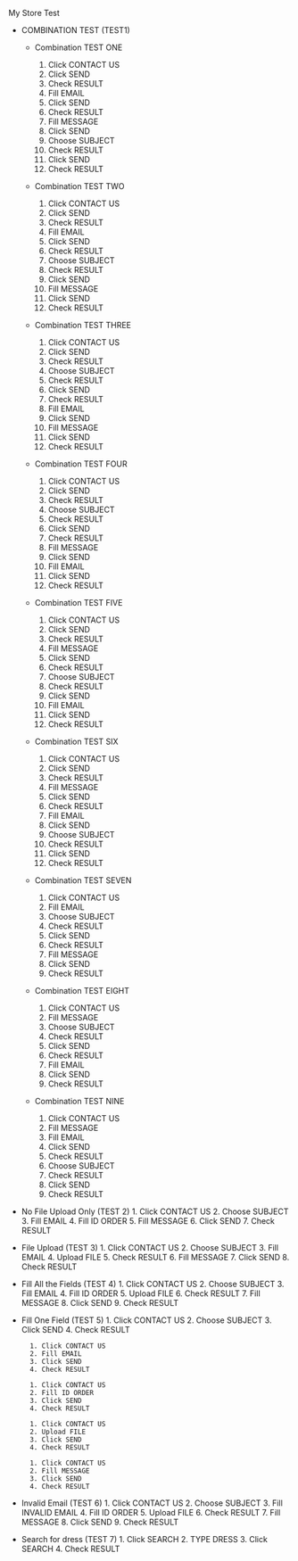 My Store Test

* COMBINATION TEST (TEST1)
    * Combination TEST ONE
        1. Click CONTACT US
        2. Click SEND
        3. Check RESULT
        4. Fill EMAIL
        5. Click SEND
        6. Check RESULT
        7. Fill MESSAGE
        8. Click SEND
        9. Choose SUBJECT
        10. Check RESULT
        11. Click SEND
        12. Check RESULT

    * Combination TEST TWO
        1. Click CONTACT US
        2. Click SEND
        3. Check RESULT
        4. Fill EMAIL
        5. Click SEND
        6. Check RESULT
        7. Choose SUBJECT
        8. Check RESULT
        9. Click SEND
        10. Fill MESSAGE
        11. Click SEND
        12. Check RESULT

    * Combination TEST THREE
        1. Click CONTACT US
        2. Click SEND
        3. Check RESULT
        4. Choose SUBJECT
        5. Check RESULT
        6. Click SEND
        7. Check RESULT
        8. Fill EMAIL
        9. Click SEND
        10. Fill MESSAGE
        11. Click SEND
        12. Check RESULT

    * Combination TEST FOUR
        1. Click CONTACT US
        2. Click SEND
        3. Check RESULT
        4. Choose SUBJECT
        5. Check RESULT
        6. Click SEND
        7. Check RESULT
        8. Fill MESSAGE
        9. Click SEND
        10. Fill EMAIL
        11. Click SEND
        12. Check RESULT

    * Combination TEST FIVE
        1. Click CONTACT US
        2. Click SEND
        3. Check RESULT
        4. Fill MESSAGE
        5. Click SEND
        6. Check RESULT
        7. Choose SUBJECT
        8. Check RESULT
        9. Click SEND
        10. Fill EMAIL
        11. Click SEND
        12. Check RESULT

    * Combination TEST SIX
        1. Click CONTACT US
        2. Click SEND
        3. Check RESULT
        4. Fill MESSAGE
        5. Click SEND
        6. Check RESULT
        7. Fill EMAIL
        8. Click SEND
        9. Choose SUBJECT
        10. Check RESULT
        11. Click SEND
        12. Check RESULT

    * Combination TEST SEVEN
        1. Click CONTACT US
        2. Fill EMAIL
        3. Choose SUBJECT
        4. Check RESULT
        5. Click SEND
        6. Check RESULT
        7. Fill MESSAGE
        8. Click SEND
        9. Check RESULT

    * Combination TEST EIGHT
        1. Click CONTACT US
        2. Fill MESSAGE
        3. Choose SUBJECT
        4. Check RESULT
        5. Click SEND
        6. Check RESULT
        7. Fill EMAIL
        8. Click SEND
        9. Check RESULT

    * Combination TEST NINE
        1. Click CONTACT US
        2. Fill MESSAGE
        3. Fill EMAIL
        4. Click SEND
        5. Check RESULT
        6. Choose SUBJECT
        7. Check RESULT
        8. Click SEND
        9. Check RESULT



* No File Upload Only (TEST 2)
        1. Click CONTACT US
        2. Choose SUBJECT
        3. Fill EMAIL
        4. Fill ID ORDER
        5. Fill MESSAGE
        6. Click SEND
        7. Check RESULT



* File Upload (TEST 3)
        1. Click CONTACT US
        2. Choose SUBJECT
        3. Fill EMAIL
        4. Upload FILE
        5. Check RESULT
        6. Fill MESSAGE
        7. Click SEND
        8. Check RESULT



* Fill All the Fields (TEST 4)
        1. Click CONTACT US
        2. Choose SUBJECT
        3. Fill EMAIL
        4. Fill ID ORDER
        5. Upload FILE
        6. Check RESULT
        7. Fill MESSAGE
        8. Click SEND
        9. Check RESULT



* Fill One Field (TEST 5)
        1. Click CONTACT US
        2. Choose SUBJECT
        3. Click SEND
        4. Check RESULT

        1. Click CONTACT US
        2. Fill EMAIL
        3. Click SEND
        4. Check RESULT

        1. Click CONTACT US
        2. Fill ID ORDER
        3. Click SEND
        4. Check RESULT

        1. Click CONTACT US
        2. Upload FILE
        3. Click SEND
        4. Check RESULT

        1. Click CONTACT US
        2. Fill MESSAGE
        3. Click SEND
        4. Check RESULT



* Invalid Email (TEST 6)
        1. Click CONTACT US
        2. Choose SUBJECT
        3. Fill INVALID EMAIL
        4. Fill ID ORDER
        5. Upload FILE
        6. Check RESULT
        7. Fill MESSAGE
        8. Click SEND
        9. Check RESULT



* Search for dress (TEST 7)
        1. Click SEARCH
        2. TYPE DRESS
        3. Click SEARCH
        4. Check RESULT





